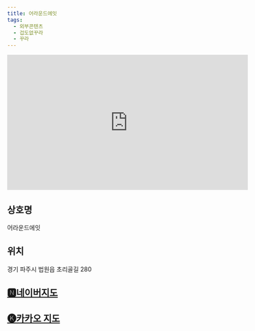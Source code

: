 ```yaml
---
title: 어라운드에잇
tags:
  - 외부콘텐츠
  - 겁도없꾸라
  - 꾸라
---
```

<iframe width="560" height="315" src="https://www.youtube.com/embed/w1ltxkNqRYc?si=-8V-KlKBaCtS6ZbV" title="YouTube video player" frameborder="0" allow="accelerometer; autoplay; clipboard-write; encrypted-media; gyroscope; picture-in-picture; web-share" referrerpolicy="strict-origin-when-cross-origin" allowfullscreen></iframe>

## 상호명
어라운드에잇

## 위치
경기 파주시 법원읍 초리골길 280


## [🅽네이버지도](https://naver.me/F0z28hmf)

## [🅚카카오 지도](https://place.map.kakao.com/1816044760)